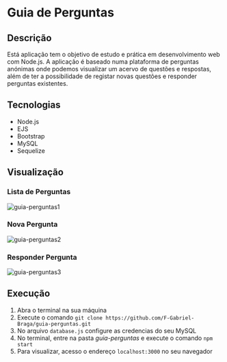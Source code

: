 # Guia de Perguntas

## Descrição
Está aplicação tem o objetivo de estudo e prática em desenvolvimento web com Node.js. A aplicação é baseado numa plataforma de perguntas anónimas onde podemos visualizar um acervo de questões e respostas, além de ter a possibilidade de registar novas questões e responder perguntas existentes.

## Tecnologias
* Node.js
* EJS
* Bootstrap
* MySQL
* Sequelize

## Visualização
### Lista de Perguntas
![guia-perguntas1](https://user-images.githubusercontent.com/66652642/211225066-16001713-56e6-47c8-a4e8-ef65638d7eeb.png)
### Nova Pergunta
![guia-perguntas2](https://user-images.githubusercontent.com/66652642/211225067-ec7bf9e6-0685-49f5-afcd-ae1d3d22d9ee.png)
### Responder Pergunta
![guia-perguntas3](https://user-images.githubusercontent.com/66652642/211225065-6bafa00b-f87b-4aa1-9d34-831370899ce5.png)

## Execução
1. Abra o terminal na sua máquina
2. Execute o comando `git clone https://github.com/F-Gabriel-Braga/guia-perguntas.git`
3. No arquivo `database.js` configure as credencias do seu MySQL
4. No terminal, entre na pasta _guia-perguntas_ e execute o comando `npm start`
5. Para visualizar, acesso o endereço `localhost:3000` no seu navegador
